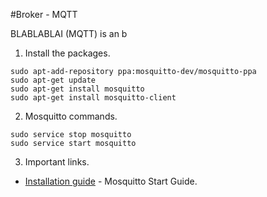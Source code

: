 #Broker - MQTT	

BLABLABLAI (MQTT) is an b

1. Install the packages.

```
sudo apt-add-repository ppa:mosquitto-dev/mosquitto-ppa
sudo apt-get update
sudo apt-get install mosquitto
sudo apt-get install mosquitto-client
```

2. Mosquitto commands.

```
sudo service stop mosquitto
sudo service start mosquitto
```

3. Important links.

* [Installation guide](http://www.steves-internet-guide.com/install-mosquitto-linux/) - Mosquitto Start Guide.
